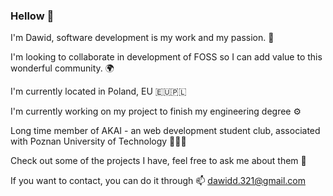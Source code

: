 ### Hellow 👋

I'm Dawid, software development is my work and my passion. 💖

I'm looking to collaborate in development of FOSS so I can add value to this wonderful community. 🌍

I'm currently located in Poland, EU 🇪🇺🇵🇱

I'm currently working on my project to finish my engineering degree ⚙️

Long time member of AKAI - an web development student club, associated with Poznan University of Technology 🧑🏻‍🎓



Check out some of the projects I have, feel free to ask me about them 💬

If you want to contact, you can do it through 📫 dawidd.321@gmail.com


<!--
**Gumkle/Gumkle** is a ✨ _special_ ✨ repository because its `README.md` (this file) appears on your GitHub profile.

Here are some ideas to get you started:

- 🔭 I’m currently working on ...
- 🌱 I’m currently learning ...
- 👯 I’m looking to collaborate on ...
- 🤔 I’m looking for help with ...
- 💬 Ask me about ...
- 📫 How to reach me: ...
- 😄 Pronouns: ...
- ⚡ Fun fact: ...
-->
